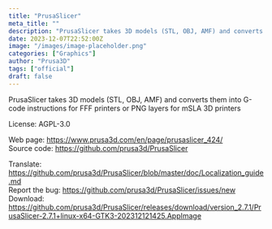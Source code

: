 ```yaml
---
title: "PrusaSlicer"
meta_title: ""
description: "PrusaSlicer takes 3D models (STL, OBJ, AMF) and converts them into G-code instructions for FFF printers or PNG layers for mSLA 3D printers"
date: 2023-12-07T22:52:00Z
image: "/images/image-placeholder.png"
categories: ["Graphics"]
author: "Prusa3D"
tags: ["official"]
draft: false
---
```


PrusaSlicer takes 3D models (STL, OBJ, AMF) and converts them into G-code instructions for FFF printers or PNG layers for mSLA 3D printers

License: AGPL-3.0

Web page: https://www.prusa3d.com/en/page/prusaslicer_424/  
Source code: https://github.com/prusa3d/PrusaSlicer

Translate: https://github.com/prusa3d/PrusaSlicer/blob/master/doc/Localization_guide.md  
Report the bug: https://github.com/prusa3d/PrusaSlicer/issues/new  
Download: https://github.com/prusa3d/PrusaSlicer/releases/download/version_2.7.1/PrusaSlicer-2.7.1+linux-x64-GTK3-202312121425.AppImage
